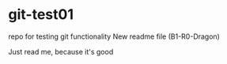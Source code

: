 # git-test01
repo for testing git functionality
New readme file (B1-R0-Dragon)

Just read me, because it's good
